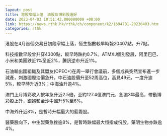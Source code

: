 ```yaml
---
layout: post
title: 港股窄幅上落　油股及博彩股造好
date: 2023-04-03 10:51:42.000000000 +08:00
link: https://news.rthk.hk/rthk/ch/component/k2/1694781-20230403.htm
categories: rthk
---
```


港股在4月首個交易日初段窄幅上落，恒生指數較早時報20407點，升7點。

科技指數早段曾升穿4300點，較早時跌約0.7%。ATMXJ個別發展，阿里巴巴、小米和美團跌近1%至近2%，騰訊逆市升近1%。

石油輸出國組織及其盟友(OPEC+)在周一舉行會議前，多個成員突然宣布進一步減產，刺激國際油價急升，中石油股價升至52周高位，高見49元，一度升逾5%，較早時升近3%；中海油升逾4%。

澳門上月博彩收入按年急升近2.5倍，至約127.4億澳門元，創逾3年最高，帶動博彩股上升，銀娛和金沙中國升5%至6%。

中海外升近8%，是暫時升幅最大的藍籌股。

醫藥股向下，中生製藥急挫逾8%，是暫時跌幅最大恒指成份股。藥明生物亦跌逾4%。
